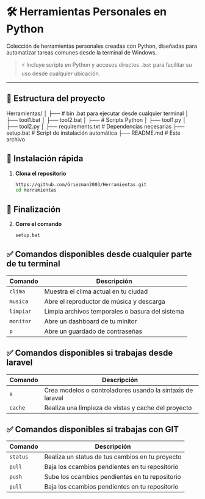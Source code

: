 # 🛠️ Herramientas Personales en Python

Colección de herramientas personales creadas con Python, diseñadas para automatizar tareas comunes desde la terminal de Windows. 

> ⚡ Incluye scripts en Python y accesos directos `.bat` para facilitar su uso desde cualquier ubicación.

---

## 📁 Estructura del proyecto

Herramientas/
│
├── # bin .bat para ejecutar desde cualquier terminal
│ ├── tool1.bat
│ ├── tool2.bat
│
├── # Scripts Python 
│ ├── tool1.py
│ ├── tool2.py
│
├── requirements.txt # Dependencias necesarias
├── setup.bat # Script de instalación automática
├── README.md # Este archivo

## 🚀 Instalación rápida

1. **Clona el repositorio**
   ```bash
   https://github.com/Griezman2003/Herramientas.git
   cd Herramientas


## 🚀 Finalización

2. **Corre el comando**
   ```bash
   setup.bat


## ✅ Comandos disponibles desde cualquier parte de tu terminal

| Comando   | Descripción                                |
|-----------|--------------------------------------------|
| `clima`   | Muestra el clima actual en tu ciudad       |
| `musica`  | Abre el reproductor de música y descarga              |
| `limpiar` | Limpia archivos temporales o basura del sistema |
| `monitor` | Abre un dashboard de tu minitor              |
| `p`  | Abre un guardado de contraseñas               |


## ✅ Comandos disponibles si trabajas desde laravel

| Comando   | Descripción                                |
|-----------|--------------------------------------------|
| `a`   | Crea modelos o controladores usando la sintaxis de laravel     |
| `cache`  | Realiza una limpieza de vistas y cache del proyecto              |


## ✅ Comandos disponibles si trabajas con GIT

| Comando   | Descripción                                |
|-----------|--------------------------------------------|
| `status`   | Realiza un status de tus cambios en tu proyecto       |
| `pull`  | Baja los ccambios pendientes en tu repositorio              |
| `push`  | Sube los ccambios pendientes en tu repositorio              |
| `pull`  | Baja los ccambios pendientes en tu repositorio              |